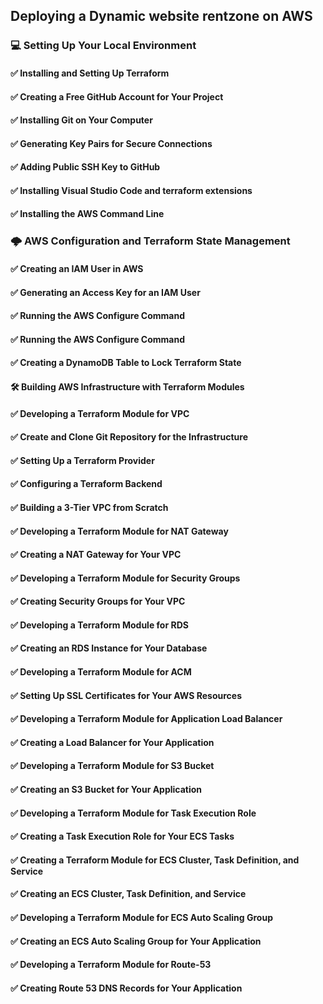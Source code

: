 ## Deploying a Dynamic website rentzone on AWS

### 💻 Setting Up Your Local Environment 
#### ✅ Installing and Setting Up Terraform
#### ✅ Creating a Free GitHub Account for Your Project
#### ✅ Installing Git on Your Computer
#### ✅ Generating Key Pairs for Secure Connections
#### ✅ Adding Public SSH Key to GitHub
#### ✅ Installing Visual Studio Code and terraform extensions
#### ✅ Installing the AWS Command Line

### 🌩️ AWS Configuration and Terraform State Management
#### ✅ Creating an IAM User in AWS
#### ✅ Generating an Access Key for an IAM User
#### ✅ Running the AWS Configure Command
#### ✅ Running the AWS Configure Command
#### ✅ Creating a DynamoDB Table to Lock Terraform State

#### 🛠️ Building AWS Infrastructure with Terraform Modules
#### ✅ Developing a Terraform Module for VPC
#### ✅ Create and Clone Git Repository for the Infrastructure
#### ✅ Setting Up a Terraform Provider
#### ✅ Configuring a Terraform Backend
#### ✅ Building a 3-Tier VPC from Scratch
#### ✅ Developing a Terraform Module for NAT Gateway
#### ✅ Creating a NAT Gateway for Your VPC
#### ✅ Developing a Terraform Module for Security Groups
#### ✅ Creating Security Groups for Your VPC
#### ✅ Developing a Terraform Module for RDS
#### ✅ Creating an RDS Instance for Your Database
#### ✅ Developing a Terraform Module for ACM
#### ✅ Setting Up SSL Certificates for Your AWS Resources
#### ✅ Developing a Terraform Module for Application Load Balancer
#### ✅ Creating a Load Balancer for Your Application
#### ✅ Developing a Terraform Module for S3 Bucket
#### ✅ Creating an S3 Bucket for Your Application
#### ✅ Developing a Terraform Module for Task Execution Role
#### ✅ Creating a Task Execution Role for Your ECS Tasks
#### ✅ Creating a Terraform Module for ECS Cluster, Task Definition, and Service
#### ✅ Creating an ECS Cluster, Task Definition, and Service
#### ✅ Developing a Terraform Module for ECS Auto Scaling Group
#### ✅ Creating an ECS Auto Scaling Group for Your Application
#### ✅ Developing a Terraform Module for Route-53
#### ✅ Creating Route 53 DNS Records for Your Application








